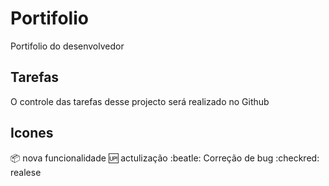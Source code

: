 # Portifolio
Portifolio do desenvolvedor

## Tarefas

O controle das tarefas desse projecto será realizado no Github

## Icones

:package: nova funcionalidade
:up: actulização
:beatle: Correção de bug
:checkred: realese